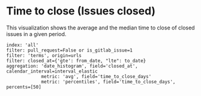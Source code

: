 # Time to close (Issues closed)

This visualization shows the average and the median time to close of closed issues in a given period.

```
index: 'all'
filter: pull_request=False or is_gitlab_issue=1
filter: 'terms', origin=urls
filter: closed_at={'gte': from_date, "lte": to_date}
aggregation: 'date_histogram', field='closed_at', calendar_interval=interval_elastic
             metric: 'avg', field='time_to_close_days'
             metric: 'percentiles', field='time_to_close_days', percents=[50]
```
